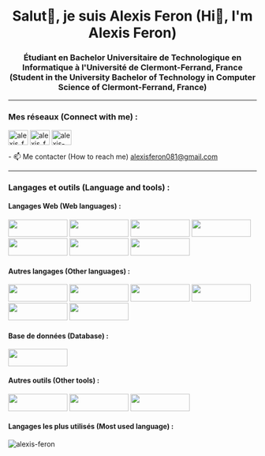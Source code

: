 <h1 align="center">Salut👋, je suis Alexis Feron (Hi👋, I'm Alexis Feron)</h1>
<h3 align="center">Étudiant en Bachelor Universitaire de Technologique en Informatique à l'Université de Clermont-Ferrand, France (Student in the University Bachelor of Technology in Computer Science of Clermont-Ferrand, France)</h3>

---

<h3 align="left">Mes réseaux (Connect with me) :</h3>
<p align="left">
<a href="https://instagram.com/alexis_feron_" target="blank"><img align="center" src="https://raw.githubusercontent.com/rahuldkjain/github-profile-readme-generator/master/src/images/icons/Social/instagram.svg" alt="alexis_feron_" height="30" width="40" /></a>
<a href="https://twitter.com/alexis_feron_" target="blank"><img align="center" src="https://raw.githubusercontent.com/rahuldkjain/github-profile-readme-generator/master/src/images/icons/Social/twitter.svg" alt="alexis_feron_" height="30" width="40" /></a>
<a href="https://linkedin.com/in/alexis-feron" target="blank"><img align="center" src="https://raw.githubusercontent.com/rahuldkjain/github-profile-readme-generator/master/src/images/icons/Social/linked-in-alt.svg" alt="alexis-feron" height="30" width="40" /></a>
</p>
<a>- 📫 Me contacter (How to reach me) </a><a href="mailto:alexisferon081@gmail.com">alexisferon081@gmail.com</a>

---

<h3 align="left">Langages et outils (Language and tools) :</h3>
<h4 align="left">Langages Web (Web languages) :</h4>
<p align="left"> 
<img src="https://github.com/alexis-feron/alexis-feron/blob/main/assets/html.png" width="120" height="35"/>
<img src="https://github.com/alexis-feron/alexis-feron/blob/main/assets/css.png" width="120" height="35"/>
<img src="https://github.com/alexis-feron/alexis-feron/blob/main/assets/ionic.png" width="120" height="35"/>
<img src="https://github.com/alexis-feron/alexis-feron/blob/main/assets/typescript.png" width="120" height="35"/>
<img src="https://github.com/alexis-feron/alexis-feron/blob/main/assets/php.png" width="120" height="35"/>
<img src="https://github.com/alexis-feron/alexis-feron/blob/main/assets/angular.png" width="120" height="35"/>
<img src="https://github.com/alexis-feron/alexis-feron/blob/main/assets/javascript.png" width="120" height="35"/>
</p>

<h4 align="left">Autres langages (Other languages) :</h4>
<p align="left"> 
<img src="https://github.com/alexis-feron/alexis-feron/blob/main/assets/c.png" width="120" height="35"/>
<img src="https://github.com/alexis-feron/alexis-feron/blob/main/assets/c++.png" width="120" height="35"/>
<img src="https://github.com/alexis-feron/alexis-feron/blob/main/assets/java.png" width="120" height="35"/>
<img src="https://github.com/alexis-feron/alexis-feron/blob/main/assets/python.png" width="120" height="35"/>
<img src="https://github.com/alexis-feron/alexis-feron/blob/main/assets/ruby.png" width="120" height="35"/>
<img src="https://github.com/alexis-feron/alexis-feron/blob/main/assets/android.png" width="120" height="35"/>
</p>

<h4 align="left">Base de données (Database) :</h4>
<p align="left"> 
<img src="https://github.com/alexis-feron/alexis-feron/blob/main/assets/postgre.png" width="120" height="35"/>
</p>

<h4 align="left">Autres outils (Other tools) :</h4>
<p align="left"> 
<img src="https://github.com/alexis-feron/alexis-feron/blob/main/assets/git.png" width="120" height="35"/>
<img src="https://github.com/alexis-feron/alexis-feron/blob/main/assets/figma.png" width="120" height="35"/>
<img src="https://github.com/alexis-feron/alexis-feron/blob/main/assets/bash.png" width="120" height="35"/>
</p>

<h4 align="left">Langages les plus utilisés (Most used language) :</h4>
<p><img align="left" src="https://github-readme-stats.vercel.app/api/top-langs?username=alexis-feron&show_icons=true&locale=en&layout=compact" alt="alexis-feron" /></p>
